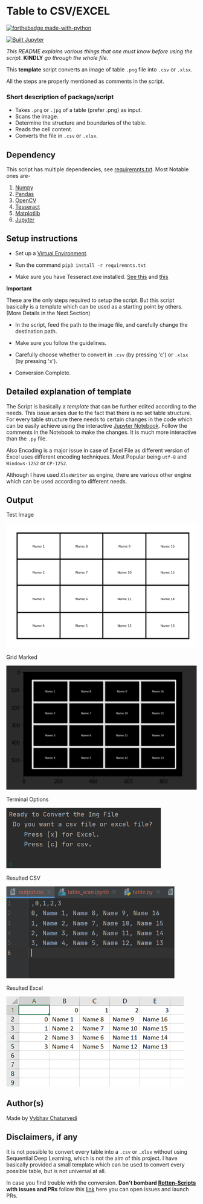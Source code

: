 
# Table to CSV/EXCEL  

[![forthebadge made-with-python](http://ForTheBadge.com/images/badges/made-with-python.svg)](https://www.python.org/)  

[![Built Jupyter](https://img.shields.io/badge/Built%20Using-Jupyter-orange?style=for-the-badge&logo=Jupyter)]()

*This README explains various things that one must know before using the script.* **KINDLY** *go through the whole file.*  
  
This **template** script converts an image of table `.png` file into `.csv` or `.xlsx`.  
  
All the steps are properly mentioned as comments in the script.  
  
### Short description of package/script  
  
- Takes `.png` or `.jpg` of a table (prefer .png) as input.  
- Scans the image.  
- Determine the structure and boundaries of the table.
- Reads the cell content.
- Converts the file in `.csv` or `.xlsx`.

## Dependency

This script has multiple dependencies, see [requiremnts.txt](requirements.txt). Most Notable ones are-

1. [Numpy](https://numpy.org/) 
2. [Pandas](https://pandas.pydata.org/)
3. [OpenCV](https://opencv.org/)
4. [Tesseract](https://github.com/tesseract-ocr/tesseract)
5. [Matplotlib](https://matplotlib.org/)
6. [Jupyter](https://jupyter.org/)
## Setup instructions  

- Set up a [Virtual Environment](https://www.geeksforgeeks.org/python-virtual-environment/#:~:text=A%20virtual%20environment%20is%20a,of%20the%20Python%20developers%20use.).

- Run the command `pip3 install -r requiremnts.txt`

- Make sure you have Tesseract.exe installed. [See this](https://github.com/tesseract-ocr/tesseract/wiki) and [this](https://stackoverflow.com/questions/50951955/pytesseract-tesseractnotfound-error-tesseract-is-not-installed-or-its-not-i)

**Important**

These are the only steps required to setup the script. But this script basically is a template which can be used as a starting point by others. (More Details in the Next Section)
  
- In the script, feed the path to the image file, and carefully change the destination path.

- Make sure you follow the guidelines.

- Carefully choose whether to convert in `.csv` (by pressing 'c') or `.xlsx` (by pressing 'x').

- Conversion Complete.
  
## Detailed explanation of template
  
The Script is basically a *template* that can be further edited according to the needs. This issue arises due to the fact that there is no set table structure. For every table structure there needs to certain changes in the code which can be easily achieve using the interactive [Jupyter Notebook](table_convert.ipynb). Follow the comments in the Notebook to make the changes. It is much more interactive than the `.py` file.

Also Encoding is a major issue in case of Excel File as different version of Excel uses different encoding techniques. Most Popular being `utf-8`  and `Windows-1252` or `CP-1252`.

Although I have used `XlsxWriter` as engine, there are various other engine which can be used according to different needs.  

## Output  
  
Test Image 

![Test](img/test.PNG)  

Grid Marked

![Grid](img/grid.PNG)

Terminal Options

![option](img/option.PNG)

Resulted CSV

![CSV](img/csv_img.PNG)

Resulted Excel

![Excel](img/excel_img.PNG)
  
## Author(s)  
  
Made by [Vybhav Chaturvedi](https://www.linkedin.com/in/vybhav-chaturvedi-0ba82614a/)
  
## Disclaimers, if any  
  
It is not possible to convert every table into a `.csv` or `.xlsx` without using Sequential Deep Learning, which is not the aim of this project. I have basically provided a small template which can be used to convert every possible table, but is not universal at all.

In case you find trouble with the conversion. 
**Don't bombard [Rotten-Scripts](https://github.com/HarshCasper/Rotten-Scripts) with issues and PRs** follow this [link](https://github.com/vybhav72954/My_Junk) here you can open issues and launch PRs.